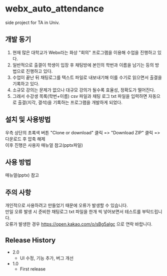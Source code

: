 # webx_auto_attendance
side project for TA in Univ.

## 개발 동기
1. 현재 많은 대학교가 Webx라는 화상 "회의" 프로그램을 이용해 수업을 진행하고 있다.<br>
2. 일반적으로 출결이 학생이 입장 후 채팅방에 본인의 학번과 이름을 남기는 등의 방법으로 진행하고 있다.<br>
3. 수업이 끝난 뒤 채팅로그를 텍스트 파일로 내보내기해 이를 수기로 읽으면서 출결을 기록하고 있다.<br>
4. 소규모 강의는 문제가 없으나 대규모 강의가 될수록 효율성, 정확도가 떨어진다.<br>
5. 그래서 수강생 목록(학번+이름) csv 파일과 채팅 로그 txt 파일을 입력하면 자동으로 출결(지각, 결석)을 기록하는 프로그램을 개발하게 되었다.<br>


## 설치 및 사용방법
우측 상단의 초록색 버튼 "Clone or download" 클릭 => "Download ZIP" 클릭 => 다운로드 후 압축 해제<br>
이후 진행은 사용자 매뉴얼 참고(pptx파일)

## 사용 방법
매뉴얼(pptx) 참고


## 주의 사항
개인적으로 사용하려고 만들었기 때문에 오류가 발생할 수 있습니다.<br>
만일 오류 발생 시 준비한 채팅로그 txt 파일을 한개 씩 넣어보면서 테스트를 부탁드립니다.<br>
오류가 발생한 경우 https://open.kakao.com/o/sBg5algc 으로 연락 바랍니다.<br>



## Release History

* 2.0
    * UI 수정, 기능 추가, 버그 개선
* 1.0
    * First release
    
